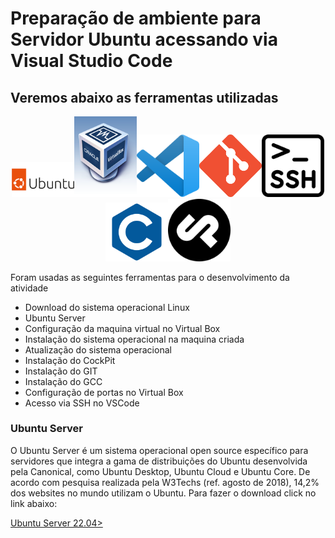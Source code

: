 # Preparação de ambiente para Servidor Ubuntu acessando via Visual Studio Code

## Veremos abaixo as ferramentas utilizadas
<p align="center">
<img src=ubuntu.png width=100 heigth=100><img src=vbox.png width=100 heigth=100><img src=vscode.png width=100 heigth=100><img src=git.png width=100 heigth=100><img src=ssh.png width=100 heigth=100><img src=lingc.png width=100 heigth=100><img src=cockpit.png width=100 heigth=100>
</p>


Foram usadas as seguintes ferramentas para o desenvolvimento da atividade
    
- Download do sistema operacional Linux
- Ubuntu Server 
- Configuração da maquina virtual no Virtual Box
- Instalação do sistema operacional na maquina criada 
- Atualização do sistema operacional
- Instalação do CockPit
- Instalação do GIT
- Instalação do GCC
- Configuração de portas no Virtual Box
- Acesso via SSH no VSCode 

### Ubuntu Server 
O Ubuntu Server é um sistema operacional open source específico para servidores que integra a gama de distribuições do Ubuntu desenvolvida pela Canonical, como Ubuntu Desktop, Ubuntu Cloud e Ubuntu Core. De acordo com pesquisa realizada pela W3Techs (ref. agosto de 2018), 14,2% dos websites no mundo utilizam o Ubuntu.
Para fazer o download click no link abaixo:
    
<a href="https://ubuntu.com/download/server">Ubuntu Server 22.04> </a>
